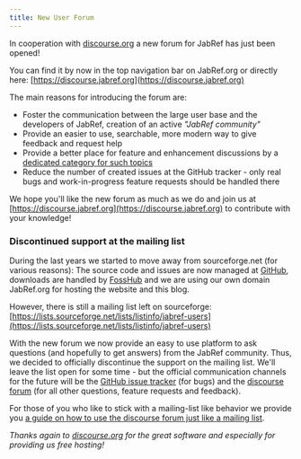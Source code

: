 ```yaml
---
title: New User Forum
---
```


In cooperation with [discourse.org](https://www.discourse.org) a new forum for JabRef has just been opened!

You can find it by now in the top navigation bar on JabRef.org or directly here: [https://discourse.jabref.org](https://discourse.jabref.org)

The main reasons for introducing the forum are:

- Foster the communication between the large user base and the developers of JabRef, creation of an active *"JabRef community"*
- Provide an easier to use, searchable, more modern way to give feedback and request help
- Provide a better place for feature and enhancement discussions by a [dedicated category for such topics](https://discourse.jabref.org/c/features)
- Reduce the number of created issues at the GitHub tracker - only real bugs and work-in-progress feature requests should be handled there

We hope you'll like the new forum as much as we do and join us at [https://discourse.jabref.org](https://discourse.jabref.org) to contribute with your knowledge!

### Discontinued support at the mailing list

During the last years we started to move away from sourceforge.net (for various reasons): The source code and issues are now managed at [GitHub](https://github.com/JabRef/jabref), downloads are handled by [FossHub](https://www.fosshub.com/JabRef.html) and we are using our own domain JabRef.org for hosting the website and this blog.

However, there is still a mailing list left on sourceforge: [https://lists.sourceforge.net/lists/listinfo/jabref-users](https://lists.sourceforge.net/lists/listinfo/jabref-users)

With the new forum we now provide an easy to use platform to ask questions (and hopefully to get answers) from the JabRef community.
Thus, we decided to officially discontinue the support on the mailing list. We'll leave the list open for some time - but the official communication channels for the future will be the [GitHub issue tracker](https://github.com/JabRef/jabref/issues) (for bugs) and the [discourse forum](https://discourse.jabref.org) (for all other questions, feature requests and feedback).

For those of you who like to stick with a mailing-list like behavior we provide you [a guide on how to use the discourse forum just like a mailing list](https://discourse.jabref.org/t/quick-start-guide-for-former-mailing-list-users/31).

*Thanks again to [discourse.org](https://www.discourse.org) for the great software and especially for providing us free hosting!*
